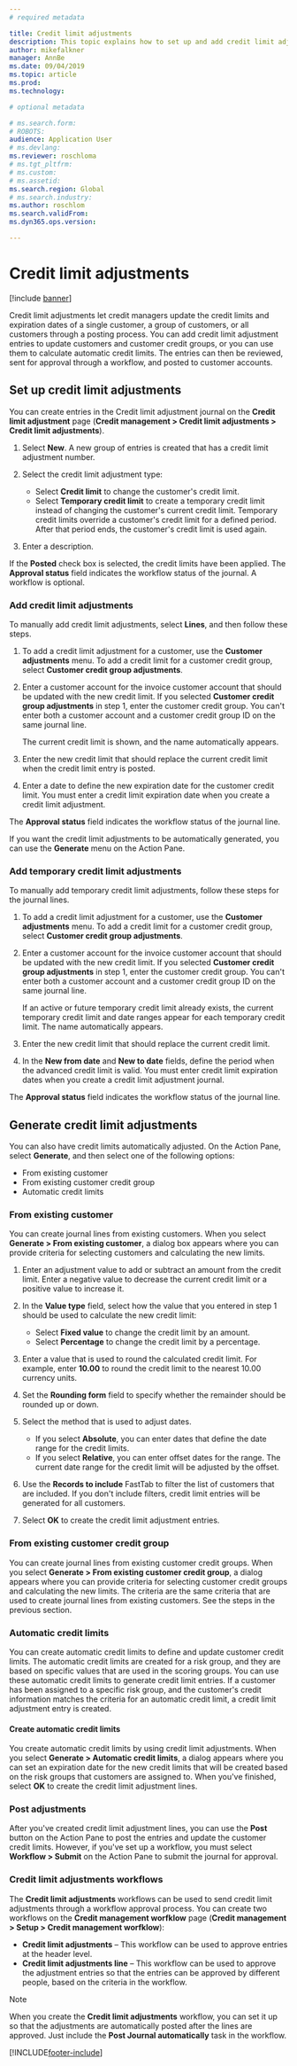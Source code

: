 ```yaml
---
# required metadata

title: Credit limit adjustments
description: This topic explains how to set up and add credit limit adjustments.
author: mikefalkner
manager: AnnBe
ms.date: 09/04/2019
ms.topic: article
ms.prod: 
ms.technology: 

# optional metadata

# ms.search.form:  
# ROBOTS: 
audience: Application User
# ms.devlang: 
ms.reviewer: roschloma
# ms.tgt_pltfrm: 
# ms.custom: 
# ms.assetid: 
ms.search.region: Global
# ms.search.industry: 
ms.author: roschlom
ms.search.validFrom: 
ms.dyn365.ops.version: 

---
```


# Credit limit adjustments 

[!include [banner](../includes/banner.md)]

Credit limit adjustments let credit managers update the credit limits and expiration dates of a single customer, a group of customers, or all customers through a posting process. You can add credit limit adjustment entries to update customers and customer credit groups, or you can use them to calculate automatic credit limits. The entries can then be reviewed, sent for approval through a workflow, and posted to customer accounts.

## Set up credit limit adjustments

You can create entries in the Credit limit adjustment journal on the **Credit limit adjustment** page (**Credit management \> Credit limit adjustments \> Credit limit adjustments**).

1. Select **New**. A new group of entries is created that has a credit limit adjustment number.
2. Select the credit limit adjustment type:

    - Select **Credit limit** to change the customer's credit limit.
    - Select **Temporary credit limit** to create a temporary credit limit instead of changing the customer's current credit limit. Temporary credit limits override a customer's credit limit for a defined period. After that period ends, the customer's credit limit is used again.
3. Enter a description. 

If the **Posted** check box is selected, the credit limits have been applied. The **Approval status** field indicates the workflow status of the journal. A workflow is optional.

### Add credit limit adjustments

To manually add credit limit adjustments, select **Lines**, and then follow these steps.

1. To add a credit limit adjustment for a customer, use the **Customer adjustments** menu. To add a credit limit for a customer credit group, select **Customer credit group adjustments**.
2. Enter a customer account for the invoice customer account that should be updated with the new credit limit. If you selected **Customer credit group adjustments** in step 1, enter the customer credit group. You can't enter both a customer account and a customer credit group ID on the same journal line.

    The current credit limit is shown, and the name automatically appears.

3. Enter the new credit limit that should replace the current credit limit when the credit limit entry is posted.
4. Enter a date to define the new expiration date for the customer credit limit. You must enter a credit limit expiration date when you create a credit limit adjustment.

The **Approval status** field indicates the workflow status of the journal line.

If you want the credit limit adjustments to be automatically generated, you can use the **Generate** menu on the Action Pane.
 
### Add temporary credit limit adjustments

To manually add temporary credit limit adjustments, follow these steps for the journal lines.

1. To add a credit limit adjustment for a customer, use the **Customer adjustments** menu. To add a credit limit for a customer credit group, select **Customer credit group adjustments**.
2. Enter a customer account for the invoice customer account that should be updated with the new credit limit. If you selected **Customer credit group adjustments** in step 1, enter the customer credit group. You can't enter both a customer account and a customer credit group ID on the same journal line.

    If an active or future temporary credit limit already exists, the current temporary credit limit and date ranges appear for each temporary credit limit. The name automatically appears.

3. Enter the new credit limit that should replace the current credit limit.
4. In the **New from date** and **New to date** fields, define the period when the advanced credit limit is valid. You must enter credit limit expiration dates when you create a credit limit adjustment journal.

The **Approval status** field indicates the workflow status of the journal line.

## Generate credit limit adjustments

You can also have credit limits automatically adjusted. On the Action Pane, select **Generate**, and then select one of the following options:

- From existing customer
- From existing customer credit group
- Automatic credit limits

### From existing customer

You can create journal lines from existing customers. When you select **Generate \> From existing customer**, a dialog box appears where you can provide criteria for selecting customers and calculating the new limits.

1. Enter an adjustment value to add or subtract an amount from the credit limit. Enter a negative value to decrease the current credit limit or a positive value to increase it.
2. In the **Value type** field, select how the value that you entered in step 1 should be used to calculate the new credit limit:

    - Select **Fixed value** to change the credit limit by an amount.
    - Select **Percentage** to change the credit limit by a percentage.

3. Enter a value that is used to round the calculated credit limit. For example, enter **10.00** to round the credit limit to the nearest 10.00 currency units.
4. Set the **Rounding form** field to specify whether the remainder should be rounded up or down.
5. Select the method that is used to adjust dates.

    - If you select **Absolute**, you can enter dates that define the date range for the credit limits.
    - If you select **Relative**, you can enter offset dates for the range. The current date range for the credit limit will be adjusted by the offset.

6. Use the **Records to include** FastTab to filter the list of customers that are included. If you don't include filters, credit limit entries will be generated for all customers.
7. Select **OK** to create the credit limit adjustment entries.

### From existing customer credit group

You can create journal lines from existing customer credit groups. When you select **Generate \> From existing customer credit group**, a dialog appears where you can provide criteria for selecting customer credit groups and calculating the new limits. The criteria are the same criteria that are used to create journal lines from existing customers. See the steps in the previous section.

### Automatic credit limits

You can create automatic credit limits to define and update customer credit limits. The automatic credit limits are created for a risk group, and they are based on specific values that are used in the scoring groups. You can use these automatic credit limits to generate credit limit entries. If a customer has been assigned to a specific risk group, and the customer's credit information matches the criteria for an automatic credit limit, a credit limit adjustment entry is created.

#### Create automatic credit limits

You create automatic credit limits by using credit limit adjustments. When you select **Generate \> Automatic credit limits**, a dialog appears where you can set an expiration date for the new credit limits that will be created based on the risk groups that customers are assigned to. When you've finished, select **OK** to create the credit limit adjustment lines.

### Post adjustments

After you've created credit limit adjustment lines, you can use the **Post** button on the Action Pane to post the entries and update the customer credit limits. However, if you've set up a workflow, you must select **Workflow \> Submit** on the Action Pane to submit the journal for approval.

### Credit limit adjustments workflows

The **Credit limit adjustments** workflows can be used to send credit limit adjustments through a workflow approval process. You can create two workflows on the **Credit management worfklow** page (**Credit management \> Setup \> Credit management worfklow**):

- **Credit limit adjustments** – This workflow can be used to approve entries at the header level.
- **Credit limit adjustments line** – This workflow can be used to approve the adjustment entries so that the entries can be approved by different people, based on the criteria in the workflow.

> [!NOTE]
> When you create the **Credit limit adjustments** workflow, you can set it up so that the adjustments are automatically posted after the lines are approved. Just include the **Post Journal automatically** task in the workflow.


[!INCLUDE[footer-include](../../includes/footer-banner.md)]